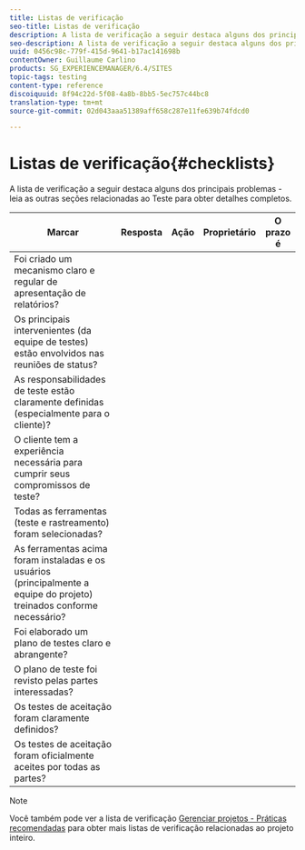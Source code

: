 ```yaml
---
title: Listas de verificação
seo-title: Listas de verificação
description: A lista de verificação a seguir destaca alguns dos principais problemas de teste
seo-description: A lista de verificação a seguir destaca alguns dos principais problemas de teste
uuid: 0456c98c-779f-415d-9641-b17ac141698b
contentOwner: Guillaume Carlino
products: SG_EXPERIENCEMANAGER/6.4/SITES
topic-tags: testing
content-type: reference
discoiquuid: 8f94c22d-5f08-4a8b-8bb5-5ec757c44bc8
translation-type: tm+mt
source-git-commit: 02d043aaa51389aff658c287e11fe639b74fdcd0

---
```



# Listas de verificação{#checklists}

A lista de verificação a seguir destaca alguns dos principais problemas - leia as outras seções relacionadas ao Teste para obter detalhes completos.

| Marcar | Resposta | Ação | Proprietário | O prazo é |
|---|---|---|---|---|
| Foi criado um mecanismo claro e regular de apresentação de relatórios? |  |  |  |  |
| Os principais intervenientes (da equipe de testes) estão envolvidos nas reuniões de status? |  |  |  |  |
| As responsabilidades de teste estão claramente definidas (especialmente para o cliente)? |  |  |  |  |
| O cliente tem a experiência necessária para cumprir seus compromissos de teste? |  |  |  |  |
| Todas as ferramentas (teste e rastreamento) foram selecionadas? |  |  |  |  |
| As ferramentas acima foram instaladas e os usuários (principalmente a equipe do projeto) treinados conforme necessário? |  |  |  |  |
| Foi elaborado um plano de testes claro e abrangente? |  |  |  |  |
| O plano de teste foi revisto pelas partes interessadas? |  |  |  |  |
| Os testes de aceitação foram claramente definidos? |  |  |  |  |
| Os testes de aceitação foram oficialmente aceites por todas as partes? |  |  |  |  |

>[!NOTE]
>
>Você também pode ver a lista de verificação [Gerenciar projetos - Práticas recomendadas](/help/managing/best-practices.md) para obter mais listas de verificação relacionadas ao projeto inteiro.

